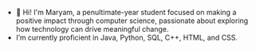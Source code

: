 
- 👋 Hi! I'm Maryam, a penultimate-year student focused on making a positive impact through computer science, passionate about exploring how technology can drive meaningful change.
-  I’m currently proficient in Java, Python, SQL, C++, HTML, and CSS.

<!---
maryammarei/maryammarei is a ✨ special ✨ repository because its `README.md` (this file) appears on your GitHub profile.
You can click the Preview link to take a look at your changes.
--->
